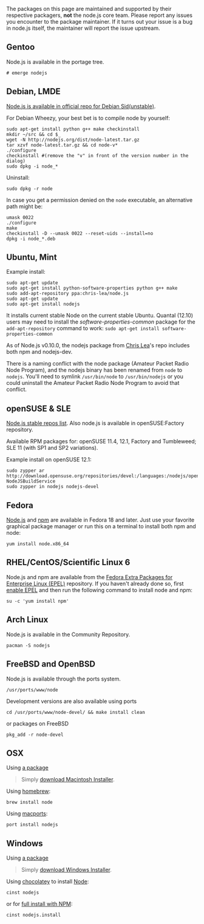 The packages on this page are maintained and supported by their respective packagers, **not** the node.js core team.  Please report any issues you encounter to the package maintainer.  If it turns out your issue is a bug in node.js itself, the maintainer will report the issue upstream.

## Gentoo
Node.js is available in the portage tree.

    # emerge nodejs

## Debian, LMDE
[Node.js is available in official repo for Debian Sid(unstable)](http://packages.debian.org/search?searchon=names&keywords=nodejs).

For Debian Wheezy, your best bet is to compile node by yourself:

    sudo apt-get install python g++ make checkinstall
    mkdir ~/src && cd $_
    wget -N http://nodejs.org/dist/node-latest.tar.gz
    tar xzvf node-latest.tar.gz && cd node-v*
    ./configure
    checkinstall #(remove the "v" in front of the version number in the dialog)
    sudo dpkg -i node_*

Uninstall:

    sudo dpkg -r node

In case you get a permission denied on the `node` executable, an alternative path might be:

    umask 0022
    ./configure
    make
    checkinstall -D --umask 0022 --reset-uids --install=no
    dpkg -i node_*.deb


## Ubuntu, Mint

Example install:

    sudo apt-get update
    sudo apt-get install python-software-properties python g++ make
    sudo add-apt-repository ppa:chris-lea/node.js
    sudo apt-get update
    sudo apt-get install nodejs

It installs current stable Node on the current stable Ubuntu. Quantal (12.10) users may need to install the *software-properties-common* package for the `add-apt-repository` command to work: `sudo apt-get install software-properties-common`

As of Node.js v0.10.0, the nodejs package from [Chris Lea](https://chrislea.com/2013/03/15/upgrading-from-node-js-0-8-x-to-0-10-0-from-my-ppa/)'s repo includes both npm and nodejs-dev.

There is a naming conflict with the node package (Amateur Packet Radio Node Program), and the nodejs binary has been renamed from `node` to `nodejs`. You'll need to symlink `/usr/bin/node` to `/usr/bin/nodejs` or you could uninstall the Amateur Packet Radio Node Program to avoid that conflict.

## openSUSE & SLE
[Node.js stable repos list](https://build.opensuse.org/package/show?package=nodejs&project=devel%3Alanguages%3Anodejs). Also node.js is available in openSUSE:Factory repository.

Available RPM packages for: openSUSE 11.4, 12.1, Factory and Tumbleweed; SLE 11 (with SP1 and SP2 variations).

Example install on openSUSE 12.1:

    sudo zypper ar http://download.opensuse.org/repositories/devel:/languages:/nodejs/openSUSE_12.1/ NodeJSBuildService 
    sudo zypper in nodejs nodejs-devel

## Fedora

[Node.js](https://apps.fedoraproject.org/packages/nodejs) and [npm](https://apps.fedoraproject.org/packages/npm) are available in Fedora 18 and later.  Just use your favorite graphical package manager or run this on a terminal to install both npm and node:

    yum install node.x86_64

## RHEL/CentOS/Scientific Linux 6

Node.js and npm are available from the [Fedora Extra Packages for Enterprise Linux (EPEL)](https://fedoraproject.org/wiki/EPEL) repository.  If you haven't already done so, first [enable EPEL](https://fedoraproject.org/wiki/EPEL#How_can_I_use_these_extra_packages.3F) and then run the following command to install node and npm:

    su -c 'yum install npm'

## Arch Linux
Node.js is available in the Community Repository.

    pacman -S nodejs

## FreeBSD and OpenBSD
Node.js is available through the ports system.

    /usr/ports/www/node

Development versions are also available using ports 

    cd /usr/ports/www/node-devel/ && make install clean

or packages on FreeBSD

    pkg_add -r node-devel

## OSX
Using [a package](http://nodejs.org/#download)

> Simply [download Macintosh Installer](http://nodejs.org/#download).

Using [homebrew](https://github.com/mxcl/homebrew):

    brew install node

Using [macports](http://www.macports.org/):

    port install nodejs  

## Windows
Using [a package](http://nodejs.org/#download)

> Simply [download Windows Installer](http://nodejs.org/#download).

Using [chocolatey](http://chocolatey.org) to install [Node](http://chocolatey.org/packages/nodejs):  

    cinst nodejs  

or for [full install with NPM](http://chocolatey.org/packages/nodejs.install):  

    cinst nodejs.install
